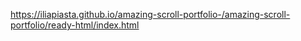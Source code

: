https://iliapiasta.github.io/amazing-scroll-portfolio-/amazing-scroll-portfolio/ready-html/index.html
